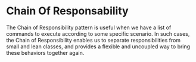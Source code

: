 # Chain Of Responsability
The Chain of Responsibility pattern is useful when we have a list of commands to execute according to some specific scenario.
In such cases, the Chain of Responsibility enables us to separate responsibilities from small and lean classes, and provides a flexible and uncoupled way to bring these behaviors together again.
